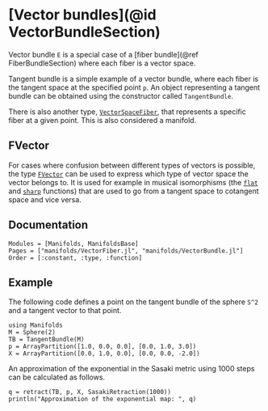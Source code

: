 # [Vector bundles](@id VectorBundleSection)

Vector bundle ``E`` is a special case of a [fiber bundle](@ref FiberBundleSection) where each fiber is a vector space.

Tangent bundle is a simple example of a vector bundle, where each fiber is the tangent space at the specified point ``p``.
An object representing a tangent bundle can be obtained using the constructor called `TangentBundle`.

There is also another type, [`VectorSpaceFiber`](https://juliamanifolds.github.io/ManifoldsBase.jl/stable/metamanifolds/#ManifoldsBase.VectorSpaceFiber), that represents a specific fiber at a given point.
This is also considered a manifold.

## FVector

For cases where confusion between different types of vectors is possible, the type [`FVector`](https://juliamanifolds.github.io/ManifoldsBase.jl/stable/types.html#ManifoldsBase.FVector) can be used to express which type of vector space the vector belongs to.
It is used for example in musical isomorphisms (the [`flat`](@ref) and [`sharp`](@ref) functions) that are used to go from a tangent space to cotangent space and vice versa.

## Documentation

```@autodocs
Modules = [Manifolds, ManifoldsBase]
Pages = ["manifolds/VectorFiber.jl", "manifolds/VectorBundle.jl"]
Order = [:constant, :type, :function]
```

## Example

The following code defines a point on the tangent bundle of the sphere ``S^2`` and a tangent vector to that point.

```@example tangent-bundle
using Manifolds
M = Sphere(2)
TB = TangentBundle(M)
p = ArrayPartition([1.0, 0.0, 0.0], [0.0, 1.0, 3.0])
X = ArrayPartition([0.0, 1.0, 0.0], [0.0, 0.0, -2.0])
```

An approximation of the exponential in the Sasaki metric using 1000 steps can be calculated as follows.

```@example tangent-bundle
q = retract(TB, p, X, SasakiRetraction(1000))
println("Approximation of the exponential map: ", q)
```
